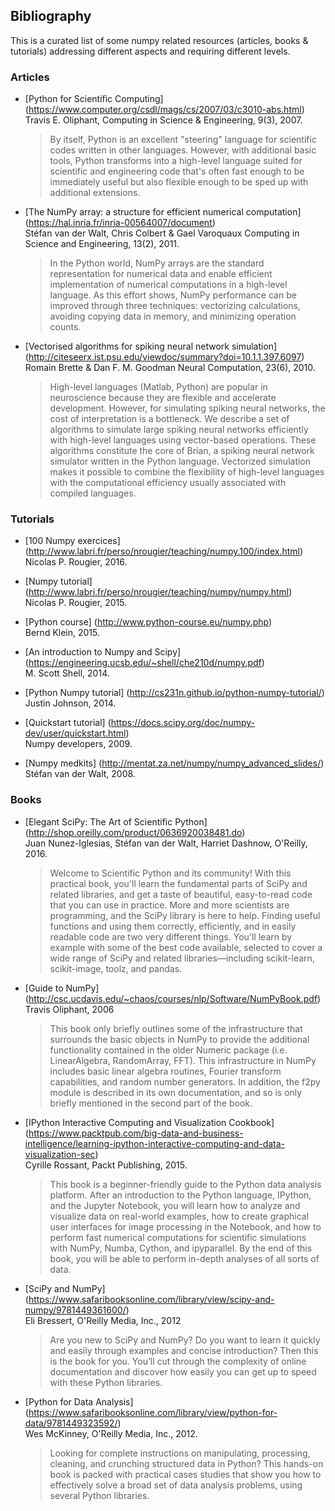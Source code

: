 ## Bibliography

This is a curated list of some numpy related resources (articles, books &
tutorials) addressing different aspects and requiring different levels.


### Articles

* [Python for Scientific Computing]
  (https://www.computer.org/csdl/mags/cs/2007/03/c3010-abs.html)  
  Travis E. Oliphant, Computing in Science & Engineering, 9(3), 2007.
  
  > By itself, Python is an excellent "steering" language for scientific codes
  > written in other languages. However, with additional basic tools, Python
  > transforms into a high-level language suited for scientific and engineering
  > code that's often fast enough to be immediately useful but also flexible
  > enough to be sped up with additional extensions.
  

* [The NumPy array: a structure for efficient numerical computation]
  (https://hal.inria.fr/inria-00564007/document)  
  Stéfan van der Walt, Chris Colbert & Gael Varoquaux
  Computing in Science and Engineering, 13(2), 2011.
  
  > In the Python world, NumPy arrays are the standard representation for
  > numerical data and enable efficient implementation of numerical computations
  > in a high-level language. As this effort shows, NumPy performance can be
  > improved through three techniques: vectorizing calculations, avoiding copying
  > data in memory, and minimizing operation counts.
  
* [Vectorised algorithms for spiking neural network simulation]
  (http://citeseerx.ist.psu.edu/viewdoc/summary?doi=10.1.1.397.6097)  
  Romain Brette	& Dan F. M. Goodman
  Neural Computation, 23(6), 2010.
  
  > High-level languages (Matlab, Python) are popular in neuroscience because
  > they are flexible and accelerate development. However, for simulating spiking
  > neural networks, the cost of interpretation is a bottleneck. We describe a
  > set of algorithms to simulate large spiking neural networks efficiently with
  > high-level languages using vector-based operations. These algorithms
  > constitute the core of Brian, a spiking neural network simulator written in
  > the Python language. Vectorized simulation makes it possible to combine the
  > flexibility of high-level languages with the computational efficiency usually
  > associated with compiled languages.

### Tutorials

* [100 Numpy exercices]
  (http://www.labri.fr/perso/nrougier/teaching/numpy.100/index.html)  
  Nicolas P. Rougier, 2016.

* [Numpy tutorial]
  (http://www.labri.fr/perso/nrougier/teaching/numpy/numpy.html)  
  Nicolas P. Rougier, 2015.

* [Python course]
  (http://www.python-course.eu/numpy.php)  
  Bernd Klein, 2015.

* [An introduction to Numpy and Scipy]
  (https://engineering.ucsb.edu/~shell/che210d/numpy.pdf)  
  M. Scott Shell, 2014.

* [Python Numpy tutorial]
  (http://cs231n.github.io/python-numpy-tutorial/)  
  Justin Johnson, 2014.

* [Quickstart tutorial]
  (https://docs.scipy.org/doc/numpy-dev/user/quickstart.html)  
  Numpy developers, 2009.

* [Numpy medkits]
  (http://mentat.za.net/numpy/numpy_advanced_slides/)  
  Stéfan van der Walt, 2008.



### Books

* [Elegant SciPy: The Art of Scientific Python]
  (http://shop.oreilly.com/product/0636920038481.do)  
  Juan Nunez-Iglesias, Stéfan van der Walt, Harriet Dashnow, O'Reilly, 2016.

  > Welcome to Scientific Python and its community! With this practical book,
  > you'll learn the fundamental parts of SciPy and related libraries, and get
  > a taste of beautiful, easy-to-read code that you can use in practice. More
  > and more scientists are programming, and the SciPy library is here to help.
  > Finding useful functions and using them correctly, efficiently, and in
  > easily readable code are two very different things. You'll learn by example
  > with some of the best code available, selected to cover a wide range of
  > SciPy and related libraries—including scikit-learn, scikit-image, toolz,
  > and pandas.

* [Guide to NumPy]
  (http://csc.ucdavis.edu/~chaos/courses/nlp/Software/NumPyBook.pdf)  
  Travis Oliphant, 2006
  
  > This book only briefly outlines some of the infrastructure that surrounds
  > the basic objects in NumPy to provide the additional functionality
  > contained in the older Numeric package (i.e. LinearAlgebra, RandomArray,
  > FFT). This infrastructure in NumPy includes basic linear algebra routines,
  > Fourier transform capabilities, and random number generators. In addition,
  > the f2py module is described in its own documentation, and so is only
  > briefly mentioned in the second part of the book.
  
* [IPython Interactive Computing and Visualization Cookbook]
  (https://www.packtpub.com/big-data-and-business-intelligence/learning-ipython-interactive-computing-and-data-visualization-sec)  
  Cyrille Rossant, Packt Publishing, 2015.
  
  > This book is a beginner-friendly guide to the Python data analysis
  > platform. After an introduction to the Python language, IPython, and the
  > Jupyter Notebook, you will learn how to analyze and visualize data on
  > real-world examples, how to create graphical user interfaces for image
  > processing in the Notebook, and how to perform fast numerical computations
  > for scientific simulations with NumPy, Numba, Cython, and ipyparallel. By
  > the end of this book, you will be able to perform in-depth analyses of all
  > sorts of data.

* [SciPy and NumPy]
  (https://www.safaribooksonline.com/library/view/scipy-and-numpy/9781449361600/)  
  Eli Bressert, O'Reilly Media, Inc., 2012

  > Are you new to SciPy and NumPy? Do you want to learn it quickly and easily
  > through examples and concise introduction? Then this is the book for
  > you. You’ll cut through the complexity of online documentation and discover
  > how easily you can get up to speed with these Python libraries.

* [Python for Data Analysis]
  (https://www.safaribooksonline.com/library/view/python-for-data/9781449323592/)  
  Wes McKinney, O'Reilly Media, Inc., 2012.

  > Looking for complete instructions on manipulating, processing, cleaning,
  > and crunching structured data in Python? This hands-on book is packed with
  > practical cases studies that show you how to effectively solve a broad set
  > of data analysis problems, using several Python libraries.
